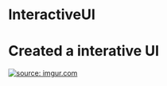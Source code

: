 # InteractiveUI
<h1> Created a interative UI </h1>
<a href="https://imgur.com/C49fEw9"><img src="https://i.imgur.com/C49fEw9.gif" title="source: imgur.com" /></a>
